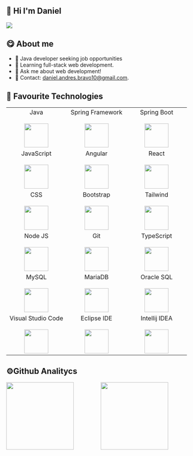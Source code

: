 ## 👋 Hi I'm Daniel
<img src="https://github.com/danielgo98/danielgo98/assets/97679916/528936fd-a95d-43f2-85a7-6cacd10a060f"></img>

## 😋 About me

  - 🔭 Java developer seeking job opportunities
  - 🌱 Learning full-stack web development.
  - 💬 Ask me about web development!
  - 📩 Contact: daniel.andres.bravo10@gmail.com.

## 🚀 Favourite Technologies
<table>
  <tr>
    <td align="center" width="33%">
      <span>Java</span><br><br>
      <img height="64px" src="https://github.com/danielgo98/danielgo98/assets/97679916/f924d1da-c73d-4113-89bf-2228312f0ecf"></img>
    </td>
    <td align="center" width="33%">
      <span>Spring Framework</span><br><br>
      <img height="64px" src="https://github.com/danielgo98/danielgo98/assets/97679916/d37a5676-977d-47f4-aaaa-b4eba1497455"></img>
    </td>
    <td align="center" width="33%">
      <span>Spring Boot</span><br><br>
      <img height="64px" src="https://github.com/danielgo98/danielgo98/assets/97679916/504cbec3-1456-46bc-8b65-91c6b78ddf58"></img>
    </td>
  </tr>
  <tr>
    <td align="center" width="33%">
      <span>JavaScript</span><br><br>
      <img height="64px" src="https://github.com/danielgo98/danielgo98/assets/97679916/30e72aa4-15cf-442b-bc6b-52631e19b65d"></img>
    </td>
    <td align="center" width="33%">
      <span>Angular</span><br><br>
      <img height="64px" src="https://github.com/danielgo98/danielgo98/assets/97679916/ab4662a2-e1bb-41f4-8bfe-8abdf2554be6"></img>
    </td>
    <td align="center" width="33%">
      <span>React</span><br><br>
      <img height="64px" src="https://github.com/danielgo98/danielgo98/assets/97679916/3497266e-eca1-47cc-bdbc-4b2221137d3f"></img>
    </td>
  </tr>
  <tr>
    <td align="center" width="33%">
      <span>CSS</span><br><br>
      <img height="64px" src="https://github.com/danielgo98/danielgo98/assets/97679916/2d127e52-6c7f-4bdd-b464-bd01f392a76b"></img>
    </td>
    <td align="center" width="33%">
      <span>Bootstrap</span><br><br>
      <img height="64px" src="https://github.com/danielgo98/danielgo98/assets/97679916/bba6be6d-702f-43a5-b50b-1dc185e2df57">
    </td>
    <td align="center" width="33%">
      <span>Tailwind</span><br><br>
      <img height="64px" src="https://github.com/danielgo98/danielgo98/assets/97679916/f70940f9-b4f4-4b20-b919-44723386323b">
    </td>
  </tr>
  <tr>
    <td align="center" width="33%">
      <span>Node JS</span><br><br>
      <img height="64px" src="https://github.com/danielgo98/danielgo98/assets/97679916/20bb5917-f0d5-4e03-b62e-52ec9d5b6d56"></img>
    </td>
    <td align="center" width="33%">
      <span>Git</span><br><br>
      <img height="64px" src="https://github.com/danielgo98/danielgo98/assets/97679916/bd025528-3059-4af3-be36-9d8fc02e9b2f">
    </td>
    <td align="center" width="33%">
      <span>TypeScript</span><br><br>
      <img height="64px" src="https://github.com/danielgo98/danielgo98/assets/97679916/f9d2cc81-3f52-4bba-a3e3-37a148d6a6ec">
    </td>
  </tr>
    <tr>
    <td align="center" width="33%">
      <span>MySQL</span><br><br>
      <img height="64px" src="https://github.com/danielgo98/danielgo98/assets/97679916/82e33645-3cef-461e-8329-151ee7b4aca9"></img>
    </td>
    <td align="center" width="33%">
      <span>MariaDB</span><br><br>
      <img height="64px" src="https://cdn.svgporn.com/logos/mariadb-icon.svg">
    </td>
    <td align="center" width="33%">
      <span>Oracle SQL</span><br><br>
      <img height="64px" src="https://github.com/danielgo98/danielgo98/assets/97679916/36da4bbf-78dc-4aa3-bfc3-c03ef76c8a46">
    </td>
  </tr>
  <tr>
    <td align="center" width="33%">
      <span>Visual Studio Code</span><br><br>
      <img height="64px" src="https://github.com/danielgo98/danielgo98/assets/97679916/dbc313e7-2ab0-4c1f-b373-55fc6c3483fc"></img>
    </td>
    <td align="center" width="33%">
      <span>Eclipse IDE</span><br><br>
      <img height="64px"  src="https://cdn.svgporn.com/logos/eclipse.svg">
    </td>
    <td align="center" width="33%">
      <span>Intellij IDEA</span><br><br>
      <img height="64px" src="https://github.com/danielgo98/danielgo98/assets/97679916/6cb054e5-64d9-4387-9af2-577d6b99c9c2">
    </td>
  </tr>
</table>

## ⚙️Github Analitycs
<div style="display: flex; width: 100%;">
  <div style="flex: 1; height: 180px;">
    <a href="https://github.com/danielgo98">
      <img height="180em" src="https://github-readme-stats-eight-theta.vercel.app/api?username=danielgo98&show_icons=true&theme=algolia&include_all_commits=true&count_private=true&hide=stars,issues&custom_title=GitHub+Stats"/>
    </a>
  </div>
  <div style="flex: 1; height: 180px;">
    <a href="https://github.com/danielgo98">
      <img height="180em" src="https://github-readme-stats-eight-theta.vercel.app/api/top-langs/?username=danielgo98&layout=compact&langs_count=8&theme=algolia&custom_title=Languages"/>
    </a>
  </div>
</div>




<!-- <img src="https://github.com/danielgo98/danielgo98/assets/97679916/08232c3f-07b5-4a83-9e01-e01c23bc73c5"></img> -->
